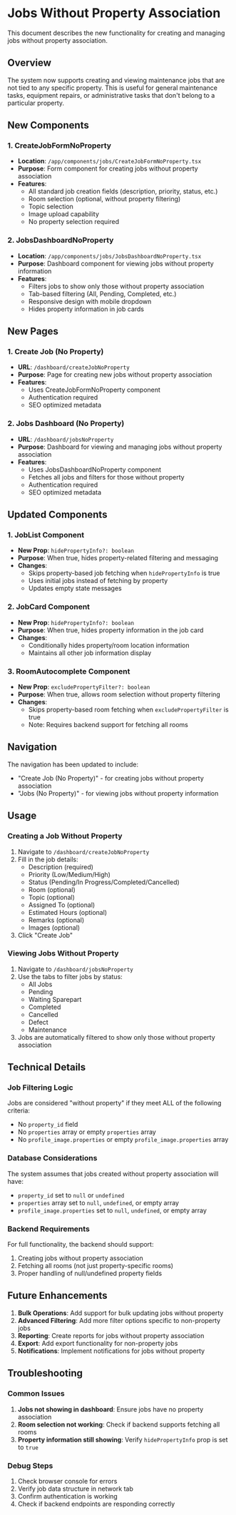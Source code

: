 # Jobs Without Property Association

This document describes the new functionality for creating and managing jobs without property association.

## Overview

The system now supports creating and viewing maintenance jobs that are not tied to any specific property. This is useful for general maintenance tasks, equipment repairs, or administrative tasks that don't belong to a particular property.

## New Components

### 1. CreateJobFormNoProperty
- **Location**: `/app/components/jobs/CreateJobFormNoProperty.tsx`
- **Purpose**: Form component for creating jobs without property association
- **Features**:
  - All standard job creation fields (description, priority, status, etc.)
  - Room selection (optional, without property filtering)
  - Topic selection
  - Image upload capability
  - No property selection required

### 2. JobsDashboardNoProperty
- **Location**: `/app/components/jobs/JobsDashboardNoProperty.tsx`
- **Purpose**: Dashboard component for viewing jobs without property information
- **Features**:
  - Filters jobs to show only those without property association
  - Tab-based filtering (All, Pending, Completed, etc.)
  - Responsive design with mobile dropdown
  - Hides property information in job cards

## New Pages

### 1. Create Job (No Property)
- **URL**: `/dashboard/createJobNoProperty`
- **Purpose**: Page for creating new jobs without property association
- **Features**:
  - Uses CreateJobFormNoProperty component
  - Authentication required
  - SEO optimized metadata

### 2. Jobs Dashboard (No Property)
- **URL**: `/dashboard/jobsNoProperty`
- **Purpose**: Dashboard for viewing and managing jobs without property association
- **Features**:
  - Uses JobsDashboardNoProperty component
  - Fetches all jobs and filters for those without property
  - Authentication required
  - SEO optimized metadata

## Updated Components

### 1. JobList Component
- **New Prop**: `hidePropertyInfo?: boolean`
- **Purpose**: When true, hides property-related filtering and messaging
- **Changes**:
  - Skips property-based job fetching when `hidePropertyInfo` is true
  - Uses initial jobs instead of fetching by property
  - Updates empty state messages

### 2. JobCard Component
- **New Prop**: `hidePropertyInfo?: boolean`
- **Purpose**: When true, hides property information in the job card
- **Changes**:
  - Conditionally hides property/room location information
  - Maintains all other job information display

### 3. RoomAutocomplete Component
- **New Prop**: `excludePropertyFilter?: boolean`
- **Purpose**: When true, allows room selection without property filtering
- **Changes**:
  - Skips property-based room fetching when `excludePropertyFilter` is true
  - Note: Requires backend support for fetching all rooms

## Navigation

The navigation has been updated to include:
- "Create Job (No Property)" - for creating jobs without property association
- "Jobs (No Property)" - for viewing jobs without property information

## Usage

### Creating a Job Without Property

1. Navigate to `/dashboard/createJobNoProperty`
2. Fill in the job details:
   - Description (required)
   - Priority (Low/Medium/High)
   - Status (Pending/In Progress/Completed/Cancelled)
   - Room (optional)
   - Topic (optional)
   - Assigned To (optional)
   - Estimated Hours (optional)
   - Remarks (optional)
   - Images (optional)
3. Click "Create Job"

### Viewing Jobs Without Property

1. Navigate to `/dashboard/jobsNoProperty`
2. Use the tabs to filter jobs by status:
   - All Jobs
   - Pending
   - Waiting Sparepart
   - Completed
   - Cancelled
   - Defect
   - Maintenance
3. Jobs are automatically filtered to show only those without property association

## Technical Details

### Job Filtering Logic

Jobs are considered "without property" if they meet ALL of the following criteria:
- No `property_id` field
- No `properties` array or empty `properties` array
- No `profile_image.properties` or empty `profile_image.properties` array

### Database Considerations

The system assumes that jobs created without property association will have:
- `property_id` set to `null` or `undefined`
- `properties` array set to `null`, `undefined`, or empty array
- `profile_image.properties` set to `null`, `undefined`, or empty array

### Backend Requirements

For full functionality, the backend should support:
1. Creating jobs without property association
2. Fetching all rooms (not just property-specific rooms)
3. Proper handling of null/undefined property fields

## Future Enhancements

1. **Bulk Operations**: Add support for bulk updating jobs without property
2. **Advanced Filtering**: Add more filter options specific to non-property jobs
3. **Reporting**: Create reports for jobs without property association
4. **Export**: Add export functionality for non-property jobs
5. **Notifications**: Implement notifications for jobs without property

## Troubleshooting

### Common Issues

1. **Jobs not showing in dashboard**: Ensure jobs have no property association
2. **Room selection not working**: Check if backend supports fetching all rooms
3. **Property information still showing**: Verify `hidePropertyInfo` prop is set to `true`

### Debug Steps

1. Check browser console for errors
2. Verify job data structure in network tab
3. Confirm authentication is working
4. Check if backend endpoints are responding correctly